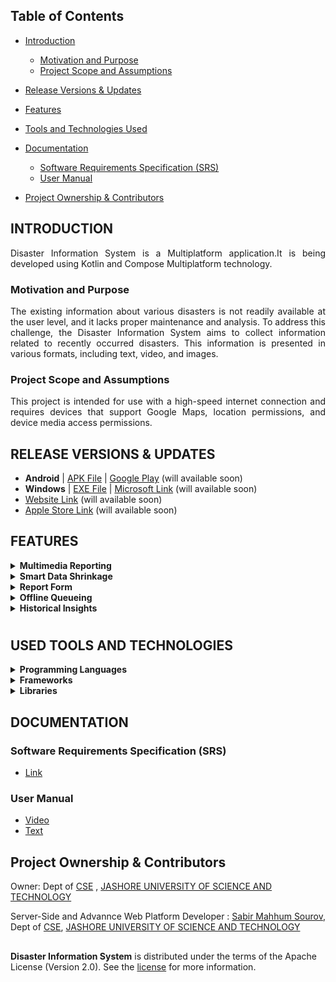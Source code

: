 
<!--
The order of the content is important.
After Feature the User Manual is placed.
Put less important thing(for user) at the end.

The abbreviation SRS might not be immediately clear to all readers. Consider renaming this to Software Requirements Specification (SRS) for clarity

- Use capital letter among all the heading
- No dot(.) on bullet points text


-->
## Table of Contents

- [Introduction](#introduction)
  - [Motivation and Purpose](#motivation-and-purpose)
  - [Project Scope and Assumptions](#project-scope-and-assumptions)
  
- [Release Versions & Updates]()

- [Features](#features)

- [Tools and Technologies Used](#used-tools-and-technologies)

- [Documentation](#documentation)
  - [Software Requirements Specification (SRS)](#software-requirements-specification-srs)
  - [User Manual](#user-manual)

- [Project Ownership & Contributors](#project-ownership--contributors)


<!--
Section: Introduction 
this section should contain:
What the project does.
why the project is unique.
Why KMP and CMP is used(Technical Description)
Project Scope Clarity:
-explain how this information benefits the user or stakeholders would strengthen this section.

-->
## INTRODUCTION

<!---
Briefly describe what the problem it solve 
-->
<p align=" justify" >
 Disaster Information System is a  Multiplatform application.It is being developed using Kotlin and Compose Multiplatform technology.
</p>

### Motivation and Purpose
<p align=" justify" >
The existing information about various disasters is not readily available at the user level, and it lacks proper maintenance and analysis. To address this challenge, the Disaster Information System aims to collect information related to recently occurred disasters. This information is presented in various formats, including text, video, and images.
</p>

### Project Scope and Assumptions
<p align=" justify" >
This project is intended for use with a high-speed internet connection and requires devices that support Google Maps, location permissions, and device media access permissions.
</p>

<!-- Sections Release Version -->

## RELEASE VERSIONS &  UPDATES

- **Android** | [APK File]() | [Google Play](https://develop) (will available soon)
- **Windows** | [EXE File]() | [Microsoft Link](https://develop) (will available soon)
- [Website Link](https://develop) (will available soon)
- [Apple Store Link](https://develop) (will available soon)





<!-- Feature Section Starts-->
## FEATURES 

<details>
  <summary><strong>Multimedia Reporting</strong></summary>

- Users have the ability to upload photos and videos directly from their device’s gallery to report disaster events

</details>
<details>
  <summary><strong>Smart Data Shrinkage </strong></summary>

- Multimedia files with disproportionately large sizes relative to their duration will be automatically compressed before transmission to the server

</details>


<details>
  <summary><strong>Report Form</strong></summary>

- A detailed submission form that collects essential information about the disaster, including the location, a description, the start date and time, and the end date and time of the disaster

</details>


<details>
  <summary><strong>Offline Queueing</strong></summary>

  - Enables users to collect and complete report details even when offline.The information will be  stored locally and automatically uploaded once an internet connection becomes available.

</details>


<details>
  <summary><strong>Historical Insights</strong></summary>

  - Have the capability to explore historical disaster data through visual graphs. This feature offers valuable insights into the frequency, geographical distribution, and severity of past disasters
</details>




#   <!-- Empty heading for new horizontal line -->

<!-- New section -->
<!-- Section : Tools and Technologies-->

## USED TOOLS AND TECHNOLOGIES 

<details> <summary><strong>Programming Languages</strong></summary>

- [**Kotlin**](https://kotlinlang.org/)
    - Used for development 
    - For Gradle build scripts

</details>

<details> <summary><strong>Frameworks</strong></summary>

- [**Android SDK**](https://www.android.com/)
    - Used to build native Android applications
- [**Google Map SDK**](https://developers.google.com/maps/documentation/android-sdk/maps-compose)
    - Enables selection of disaster occurrence locations
- [**Jetpack Compose**](https://developer.android.com/jetpack/compose)
    - To  access to Android-specific UI components, including Google Maps, permissions handling, and media picker

- [**Compose Multiplatform**](https://www.jetbrains.com/lp/compose-multiplatform/)
    - To developer common UI  that can be shared across multiple platforms

- [**Kotlin Multiplatform**](https://kotlinlang.org/docs/multiplatform.html)
    - To sharing of business logic across different platforms


</details>

<details> <summary><strong>Libraries</strong></summary>

- [**WorkManager**](https://developer.android.com/develop/background-work/background-tasks/persistent/getting-started)
    - Utilized for long-running background tasks, such as sending media in the background and media size compression
- [**Accompanist**](https://github.com/google/accompanist)
    - Handles permissions management, including location access and notification permissions
- [**Navigation component**](https://developer.android.com/jetpack/compose/navigation)
    - Manages navigation within   the Android platform.
- [**Ktor Client** and **OKHttp**](https://ktor.io/docs/getting-started-ktor-client.html)
    - Integrated for communication to server via REST APIs
- [**Material 3 Design system**](https://m3.material.io/)
    - Utilized for predefined UI components and custom theming

</details> </details>





<!-- New section -->
<!-- Section :DOCUMENTATION -->
## DOCUMENTATION

 ### Software Requirements Specification (SRS)
- [Link](https://)
### User Manual
 - [Video](https://ktor.io/)
 - [Text](documentation)

</details>
<!-- New section -->
<!-- Ending section-->

## Project Ownership & Contributors
Owner:  Dept of [CSE]()   , [JASHORE UNIVERSITY OF SCIENCE AND TECHNOLOGY](https://just.edu.bd/)

Server-Side and  Advannce Web Platform Developer : [Sabir Mahhum Sourov](), Dept of [CSE](), [JASHORE UNIVERSITY OF SCIENCE AND TECHNOLOGY](https://just.edu.bd/)



##
**Disaster Information System** is distributed under the terms of the Apache License (Version 2.0). See the [license](LICENSE) for more information.
